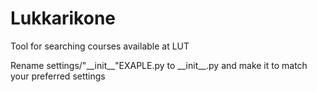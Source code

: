 # Lukkarikone

Tool for searching courses available at LUT

Rename settings/"\_\_init\_\_"EXAPLE.py to \_\_init\_\_.py and make it to match your preferred settings
